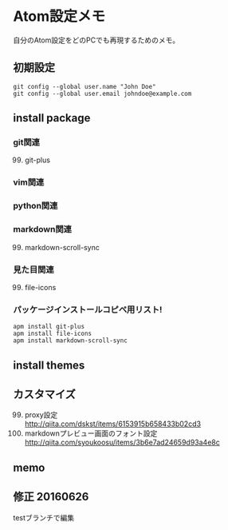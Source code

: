# Atom設定メモ
自分のAtom設定をどのPCでも再現するためのメモ。
## 初期設定
```
git config --global user.name "John Doe"
git config --global user.email johndoe@example.com
```
## install package
### git関連
99. git-plus

### vim関連

### python関連

### markdown関連
99. markdown-scroll-sync

### 見た目関連
99. file-icons

### パッケージインストールコピペ用リスト!
```
apm install git-plus
apm install file-icons
apm install markdown-scroll-sync
```
## install themes

## カスタマイズ
99. proxy設定  
http://qiita.com/dskst/items/6153915b658433b02cd3
99. markdownプレビュー画面のフォント設定  
http://qiita.com/syoukoosu/items/3b6e7ad24659d93a4e8c

## memo

## 修正 20160626
testブランチで編集
